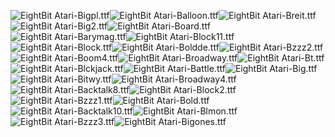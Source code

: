 ![EightBit Atari-Bigpl.ttf](https://github.com/ChoccyHobNob/EightBit-Atari-Fonts/blob/master/B/EightBit%20Atari-Bigpl-sample.png "EightBit Atari-Bigpl.ttf")![EightBit Atari-Balloon.ttf](https://github.com/ChoccyHobNob/EightBit-Atari-Fonts/blob/master/B/EightBit%20Atari-Balloon-sample.png "EightBit Atari-Balloon.ttf")![EightBit Atari-Breit.ttf](https://github.com/ChoccyHobNob/EightBit-Atari-Fonts/blob/master/B/EightBit%20Atari-Breit-sample.png "EightBit Atari-Breit.ttf")![EightBit Atari-Big2.ttf](https://github.com/ChoccyHobNob/EightBit-Atari-Fonts/blob/master/B/EightBit%20Atari-Big2-sample.png "EightBit Atari-Big2.ttf")![EightBit Atari-Board.ttf](https://github.com/ChoccyHobNob/EightBit-Atari-Fonts/blob/master/B/EightBit%20Atari-Board-sample.png "EightBit Atari-Board.ttf")![EightBit Atari-Barymag.ttf](https://github.com/ChoccyHobNob/EightBit-Atari-Fonts/blob/master/B/EightBit%20Atari-Barymag-sample.png "EightBit Atari-Barymag.ttf")![EightBit Atari-Block11.ttf](https://github.com/ChoccyHobNob/EightBit-Atari-Fonts/blob/master/B/EightBit%20Atari-Block11-sample.png "EightBit Atari-Block11.ttf")![EightBit Atari-Block.ttf](https://github.com/ChoccyHobNob/EightBit-Atari-Fonts/blob/master/B/EightBit%20Atari-Block-sample.png "EightBit Atari-Block.ttf")![EightBit Atari-Boldde.ttf](https://github.com/ChoccyHobNob/EightBit-Atari-Fonts/blob/master/B/EightBit%20Atari-Boldde-sample.png "EightBit Atari-Boldde.ttf")![EightBit Atari-Bzzz2.ttf](https://github.com/ChoccyHobNob/EightBit-Atari-Fonts/blob/master/B/EightBit%20Atari-Bzzz2-sample.png "EightBit Atari-Bzzz2.ttf")![EightBit Atari-Boom4.ttf](https://github.com/ChoccyHobNob/EightBit-Atari-Fonts/blob/master/B/EightBit%20Atari-Boom4-sample.png "EightBit Atari-Boom4.ttf")![EightBit Atari-Broadway.ttf](https://github.com/ChoccyHobNob/EightBit-Atari-Fonts/blob/master/B/EightBit%20Atari-Broadway-sample.png "EightBit Atari-Broadway.ttf")![EightBit Atari-Bt.ttf](https://github.com/ChoccyHobNob/EightBit-Atari-Fonts/blob/master/B/EightBit%20Atari-Bt-sample.png "EightBit Atari-Bt.ttf")![EightBit Atari-Blckjack.ttf](https://github.com/ChoccyHobNob/EightBit-Atari-Fonts/blob/master/B/EightBit%20Atari-Blckjack-sample.png "EightBit Atari-Blckjack.ttf")![EightBit Atari-Battle.ttf](https://github.com/ChoccyHobNob/EightBit-Atari-Fonts/blob/master/B/EightBit%20Atari-Battle-sample.png "EightBit Atari-Battle.ttf")![EightBit Atari-Big.ttf](https://github.com/ChoccyHobNob/EightBit-Atari-Fonts/blob/master/B/EightBit%20Atari-Big-sample.png "EightBit Atari-Big.ttf")![EightBit Atari-Bitwy.ttf](https://github.com/ChoccyHobNob/EightBit-Atari-Fonts/blob/master/B/EightBit%20Atari-Bitwy-sample.png "EightBit Atari-Bitwy.ttf")![EightBit Atari-Broadway4.ttf](https://github.com/ChoccyHobNob/EightBit-Atari-Fonts/blob/master/B/EightBit%20Atari-Broadway4-sample.png "EightBit Atari-Broadway4.ttf")![EightBit Atari-Backtalk8.ttf](https://github.com/ChoccyHobNob/EightBit-Atari-Fonts/blob/master/B/EightBit%20Atari-Backtalk8-sample.png "EightBit Atari-Backtalk8.ttf")![EightBit Atari-Block2.ttf](https://github.com/ChoccyHobNob/EightBit-Atari-Fonts/blob/master/B/EightBit%20Atari-Block2-sample.png "EightBit Atari-Block2.ttf")![EightBit Atari-Bzzz1.ttf](https://github.com/ChoccyHobNob/EightBit-Atari-Fonts/blob/master/B/EightBit%20Atari-Bzzz1-sample.png "EightBit Atari-Bzzz1.ttf")![EightBit Atari-Bold.ttf](https://github.com/ChoccyHobNob/EightBit-Atari-Fonts/blob/master/B/EightBit%20Atari-Bold-sample.png "EightBit Atari-Bold.ttf")![EightBit Atari-Backtalk10.ttf](https://github.com/ChoccyHobNob/EightBit-Atari-Fonts/blob/master/B/EightBit%20Atari-Backtalk10-sample.png "EightBit Atari-Backtalk10.ttf")![EightBit Atari-Blmon.ttf](https://github.com/ChoccyHobNob/EightBit-Atari-Fonts/blob/master/B/EightBit%20Atari-Blmon-sample.png "EightBit Atari-Blmon.ttf")![EightBit Atari-Bzzz3.ttf](https://github.com/ChoccyHobNob/EightBit-Atari-Fonts/blob/master/B/EightBit%20Atari-Bzzz3-sample.png "EightBit Atari-Bzzz3.ttf")![EightBit Atari-Bigones.ttf](https://github.com/ChoccyHobNob/EightBit-Atari-Fonts/blob/master/B/EightBit%20Atari-Bigones-sample.png "EightBit Atari-Bigones.ttf")